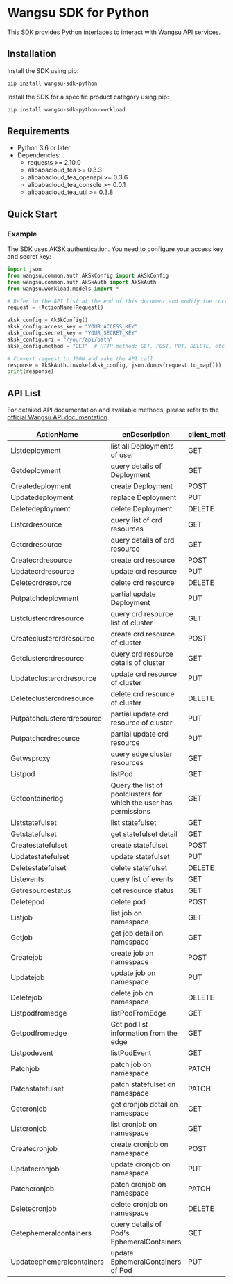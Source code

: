 # Wangsu SDK for Python

This SDK provides Python interfaces to interact with Wangsu API services.

## Installation

Install the SDK using pip:

```bash
pip install wangsu-sdk-python
```

Install the SDK for a specific product category using pip:

```bash
pip install wangsu-sdk-python-workload
```


## Requirements

- Python 3.6 or later
- Dependencies:
  - requests >= 2.10.0
  - alibabacloud_tea >= 0.3.3
  - alibabacloud_tea_openapi >= 0.3.6
  - alibabacloud_tea_console >= 0.0.1
  - alibabacloud_tea_util >= 0.3.8

## Quick Start

### Example

The SDK uses AKSK authentication. You need to configure your access key and secret key:

```python
import json
from wangsu.common.auth.AkSkConfig import AkSkConfig
from wangsu.common.auth.AkSkAuth import AkSkAuth
from wangsu.workload.models import *

# Refer to the API list at the end of this document and modify the corresponding {ActionName}, Method, Uri
request = {ActionName}Request()

aksk_config = AkSkConfig()
aksk_config.access_key = "YOUR_ACCESS_KEY"
aksk_config.secret_key = "YOUR_SECRET_KEY"
aksk_config.uri = "/your/api/path"
aksk_config.method = "GET"  # HTTP method: GET, POST, PUT, DELETE, etc.

# Convert request to JSON and make the API call
response = AkSkAuth.invoke(aksk_config, json.dumps(request.to_map()))
print(response)

```



## API List
For detailed API documentation and available methods, please refer to the [official Wangsu API documentation](https://www.wangsu.com/document/api-doc/Overview?productType=all).

| ActionName | enDescription | client_methods | uri |
| --- | --- | --- | --- |
| Listdeployment | list all Deployments of user | GET | /apis/apps/v1/namespaces/*/deployments |
| Getdeployment | query details of Deployment | GET | /apis/apps/v1/namespaces/*/deployments/* |
| Createdeployment | create Deployment | POST | /apis/apps/v1/namespaces/*/deployments |
| Updatedeployment | replace Deployment | PUT | /apis/apps/v1/namespaces/*/deployments/* |
| Deletedeployment | delete Deployment | DELETE | /apis/apps/v1/namespaces/*/deployments/* |
| Listcrdresource | query list of crd resources | GET | /apis/custom/v1/namespaces/*/crdresources |
| Getcrdresource | query details of crd resource | GET | /apis/custom/v1/namespaces/*/crdresources/* |
| Createcrdresource | create crd resource | POST | /apis/custom/v1/namespaces/*/crdresources |
| Updatecrdresource | update crd resource | PUT | /apis/custom/v1/namespaces/*/crdresources/* |
| Deletecrdresource | delete crd resource | DELETE | /apis/custom/v1/namespaces/*/crdresources/* |
| Putpatchdeployment | partial update Deployment | PUT | /apis/apps/v1/namespaces/*/deployments/*/ws/patch |
| Listclustercrdresource | query crd resource list of cluster | GET | /apis/custom/v1/clustercrdresources |
| Createclustercrdresource | create crd resource of cluster | POST | /apis/custom/v1/clustercrdresources |
| Getclustercrdresource | query crd resource details of cluster | GET | /apis/custom/v1/clustercrdresources/* |
| Updateclustercrdresource | update crd resource of cluster | PUT | /apis/custom/v1/clustercrdresources/* |
| Deleteclustercrdresource | delete crd resource of cluster | DELETE | /apis/custom/v1/clustercrdresources/* |
| Putpatchclustercrdresource | partial update crd resource of cluster | PUT | /apis/custom/v1/clustercrdresources/*/ws/patch |
| Putpatchcrdresource | partial update crd resource | PUT | /apis/custom/v1/namespaces/*/crdresources/*/ws/patch |
| Getwsproxy | query edge cluster resources | GET | /apis/custom/v1/namespaces/*/wsproxy/* |
| Listpod | listPod | GET | /openapi/custom/api/v1/pods/list |
| Getcontainerlog | Query the list of poolclusters for which the user has permissions | GET | /api/v1/namespaces/*/pods/*/log |
| Liststatefulset | list statefulset | GET | /apis/apps/v1/namespaces/*/statefulsets |
| Getstatefulset | get statefulset detail | GET | /apis/apps/v1/namespaces/*/statefulsets/* |
| Createstatefulset | create statefulset | POST | /apis/apps/v1/namespaces/*/statefulsets |
| Updatestatefulset | update statefulset | PUT | /apis/apps/v1/namespaces/*/statefulsets/* |
| Deletestatefulset | delete statefulset | DELETE | /apis/apps/v1/namespaces/*/statefulsets/* |
| Listevents | query list of events | GET | /openapi/custom/api/v1/events |
| Getresourcestatus | get resource status | GET | /openapi/custom/api/v1/common/resource/status |
| Deletepod | delete  pod | POST | /openapi/custom/api/v1/pods/delete |
| Listjob | list job on namespace | GET | /apis/batch/v1/namespaces/*/jobs |
| Getjob | get job detail on namespace | GET | /apis/batch/v1/namespaces/*/jobs/* |
| Createjob | create job on namespace | POST | /apis/batch/v1/namespaces/*/jobs |
| Updatejob | update job on namespace | PUT | /apis/batch/v1/namespaces/*/jobs/* |
| Deletejob | delete job on namespace | DELETE | /apis/batch/v1/namespaces/*/jobs/* |
| Listpodfromedge | listPodFromEdge | GET | /openapi/custom/api/v1/pods/edge |
| Getpodfromedge | Get pod list information from the edge | GET | /openapi/custom/api/v1/namespaces/*/pods/* |
| Listpodevent | listPodEvent | GET | /openapi/custom/api/v1/pods/events |
| Patchjob | patch job on namespace | PATCH | /apis/batch/v1/namespaces/*/jobs/* |
| Patchstatefulset | patch statefulset on namespace | PATCH | /apis/apps/v1/namespaces/*/statefulsets/* |
| Getcronjob | get cronjob detail on namespace | GET | /apis/batch/v1/namespaces/*/cronjobs/* |
| Listcronjob | list cronjob on namespace | GET | /apis/batch/v1/namespaces/*/cronjobs |
| Createcronjob | create cronjob on namespace | POST | /apis/batch/v1/namespaces/*/cronjobs |
| Updatecronjob | update cronjob on namespace | PUT | /apis/batch/v1/namespaces/*/cronjobs/* |
| Patchcronjob | patch cronjob on namespace | PATCH | /apis/batch/v1/namespaces/*/cronjobs/* |
| Deletecronjob | delete cronjob on namespace | DELETE | /apis/batch/v1/namespaces/*/cronjobs/* |
| Getephemeralcontainers | query details of Pod's EphemeralContainers | GET | /api/v1/namespaces/*/pods/*/ephemeralcontainers |
| Updateephemeralcontainers | update EphemeralContainers of Pod | PUT | /api/v1/namespaces/*/pods/*/ephemeralcontainers |